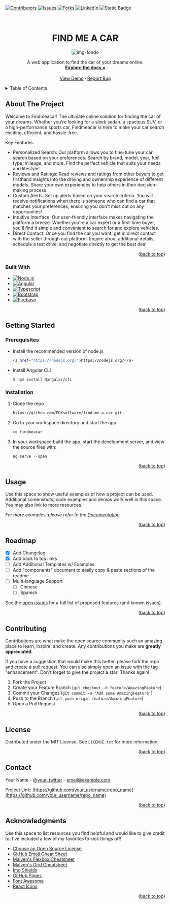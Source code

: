 <a name="readme-top"></a>
<!-- PROJECT SHIELDS -->
[![Contributors][contributors-shield]][contributors-url]
[![Issues][issues-shield]][issues-url]
[![Forks][forks-shield]][forks-url]
[![LinkedIn][linkedin-shield]][linkedin-url]
![Static Badge][status-shield]


<!-- PROJECT LOGO -->
<br />
<div align="center">
  <h1 align="center">FIND ME A CAR</h1>

![img-fondo](https://github.com/FDXsoftware/find-me-a-car/assets/127849402/fdf4b64a-6a38-4230-bdb5-b85e8c043ba9)

  <p align="center">
    A web application to find the car of your dreams online.
    <br />
    <a href="https://github.com/FDXsoftware/find-me-a-car"><strong>Explore the docs »</strong></a>
    <br />
    <br />
    <a href="https://github.com/FDXsoftware/find-me-a-car">View Demo</a>
    ·
    <a href="https://github.com/FDXsoftware/find-me-a-car/issues">Report Bug</a>
  </p>
</div>

<!-- TABLE OF CONTENTS -->
<details>
  <summary>Table of Contents</summary>
  <ol>
    <li>
      <a href="#about-the-project">About The Project</a>
      <ul>
        <li><a href="#built-with">Built With</a></li>
      </ul>
    </li>
    <li>
      <a href="#getting-started">Getting Started</a>
      <ul>
        <li><a href="#prerequisites">Prerequisites</a></li>
        <li><a href="#installation">Installation</a></li>
      </ul>
    </li>
    <li><a href="#usage">Usage</a></li>
    <li><a href="#roadmap">Roadmap</a></li>
    <li><a href="#contributing">Contributing</a></li>
    <li><a href="#license">License</a></li>
    <li><a href="#contact">Contact</a></li>
    <li><a href="#acknowledgments">Acknowledgments</a></li>
  </ol>
</details>

<!-- ABOUT THE PROJECT -->
## About The Project

Welcome to Findmeacar! The ultimate online solution for finding the car of your dreams. Whether you're looking for a sleek sedan, a spacious SUV, or a high-performance sports car, Findmeacar is here to make your car search exciting, efficient, and hassle-free.

Key Features:
<ul>
  <li>Personalized Search: Our platform allows you to fine-tune your car search based on your preferences. Search by brand, model, year, fuel type, mileage, and more. Find the perfect vehicle that suits your needs and lifestyle!</li>
  <li>Reviews and Ratings: Read reviews and ratings from other buyers to get firsthand insights into the driving and ownership experience of different models. Share your own experiences to help others in their decision-making process.</li>
  <li>Custom Alerts: Set up alerts based on your search criteria. You will receive notifications when there is someone who can find a car that matches your preferences, ensuring you don't miss out on any opportunities!</li>
  <li>Intuitive Interface: Our user-friendly interface makes navigating the platform a breeze. Whether you're a car expert or a first-time buyer, you'll find it simple and convenient to search for and explore vehicles.</li>
  <li>Direct Contact: Once you find the car you want, get in direct contact with the seller through our platform. Inquire about additional details, schedule a test drive, and negotiate directly to get the best deal.</li>
</ul>
<p align="right">(<a href="#readme-top">back to top</a>)</p>

### Built With

* [![Node.js][Node.js]][Node-url]
* [![Angular][Angular.io]][Angular-url]
* [![Typescript][Typescript]][Typescript-url]
* [![Bootstrap][Bootstrap.com]][Bootstrap-url]
* [![Firebase][Firebase]][Firebase-url]

<p align="right">(<a href="#readme-top">back to top</a>)</p>



<!-- GETTING STARTED -->
## Getting Started

### Prerequisites

* Install the recommended version of node.js
  ```sh
  <a href="https://nodejs.org/">https://nodejs.org/</a>
  ```
* Install Angular CLI
  ```sh
  $ npm install @angular/cli
  ```
### Installation

1. Clone the repo
   ```sh
   https://github.com/FDXsoftware/find-me-a-car.git
   ```
2. Go to your workspace directory and start the app
   ```sh
   cd findmeacar
   ```
3. In your workspace build the app, start the development server, and view the source files with:
   ```js
   ng serve --open
   ```

<p align="right">(<a href="#readme-top">back to top</a>)</p>



<!-- USAGE EXAMPLES -->
## Usage

Use this space to show useful examples of how a project can be used. Additional screenshots, code examples and demos work well in this space. You may also link to more resources.

_For more examples, please refer to the [Documentation](https://example.com)_

<p align="right">(<a href="#readme-top">back to top</a>)</p>



<!-- ROADMAP -->
## Roadmap

- [x] Add Changelog
- [x] Add back to top links
- [ ] Add Additional Templates w/ Examples
- [ ] Add "components" document to easily copy & paste sections of the readme
- [ ] Multi-language Support
    - [ ] Chinese
    - [ ] Spanish

See the [open issues](https://github.com/othneildrew/Best-README-Template/issues) for a full list of proposed features (and known issues).

<p align="right">(<a href="#readme-top">back to top</a>)</p>



<!-- CONTRIBUTING -->
## Contributing

Contributions are what make the open source community such an amazing place to learn, inspire, and create. Any contributions you make are **greatly appreciated**.

If you have a suggestion that would make this better, please fork the repo and create a pull request. You can also simply open an issue with the tag "enhancement".
Don't forget to give the project a star! Thanks again!

1. Fork the Project
2. Create your Feature Branch (`git checkout -b feature/AmazingFeature`)
3. Commit your Changes (`git commit -m 'Add some AmazingFeature'`)
4. Push to the Branch (`git push origin feature/AmazingFeature`)
5. Open a Pull Request

<p align="right">(<a href="#readme-top">back to top</a>)</p>



<!-- LICENSE -->
## License

Distributed under the MIT License. See `LICENSE.txt` for more information.

<p align="right">(<a href="#readme-top">back to top</a>)</p>



<!-- CONTACT -->
## Contact

Your Name - [@your_twitter](https://twitter.com/your_username) - email@example.com

Project Link: [https://github.com/your_username/repo_name](https://github.com/your_username/repo_name)

<p align="right">(<a href="#readme-top">back to top</a>)</p>



<!-- ACKNOWLEDGMENTS -->
## Acknowledgments

Use this space to list resources you find helpful and would like to give credit to. I've included a few of my favorites to kick things off!

* [Choose an Open Source License](https://choosealicense.com)
* [GitHub Emoji Cheat Sheet](https://www.webpagefx.com/tools/emoji-cheat-sheet)
* [Malven's Flexbox Cheatsheet](https://flexbox.malven.co/)
* [Malven's Grid Cheatsheet](https://grid.malven.co/)
* [Img Shields](https://shields.io)
* [GitHub Pages](https://pages.github.com)
* [Font Awesome](https://fontawesome.com)
* [React Icons](https://react-icons.github.io/react-icons/search)

<p align="right">(<a href="#readme-top">back to top</a>)</p>

<!-- MARKDOWN LINKS & IMAGES -->
<!-- https://www.markdownguide.org/basic-syntax/#reference-style-links -->
[contributors-shield]: https://img.shields.io/badge/Contributors-1-orange?style=for-the-badge
[contributors-url]: https://github.com/FDXsoftware/find-me-a-car/network/contributors
[forks-shield]:https://img.shields.io/badge/Forks-0-blue?style=for-the-badge
[forks-url]: https://github.com/FDXsoftware/find-me-a-car/forks
[issues-shield]: https://img.shields.io/badge/Issues-0-red?style=for-the-badge
[issues-url]: https://github.com/FDXsoftware/find-me-a-car/issues
[status-shield]:https://img.shields.io/badge/Status-production-green?style=for-the-badge
[linkedin-shield]: https://img.shields.io/badge/-LinkedIn-black.svg?style=for-the-badge&logo=linkedin&colorB=555
[linkedin-url]:www.linkedin.com/in/jesusdiazbernardo
[Node.js]: https://img.shields.io/badge/node.js-green?style=for-the-badge&logo=node.js&logoColor=white
[Node-url]: https://nodejs.org/
[Typescript]: https://img.shields.io/badge/Typescript-blue?style=for-the-badge&logo=typescript&logoColor=white
[Typescript-url]: https://www.typescriptlang.org/
[Firebase]: https://img.shields.io/badge/Firebase-orange?style=for-the-badge&logo=firebase&logoColor=white
[Firebase-url]:https://firebase.google.com/?hl=es
[Angular.io]: https://img.shields.io/badge/Angular-DD0031?style=for-the-badge&logo=angular&logoColor=white
[Angular-url]: https://angular.io/
[Svelte.dev]: https://img.shields.io/badge/Svelte-4A4A55?style=for-the-badge&logo=svelte&logoColor=FF3E00
[Svelte-url]: https://svelte.dev/
[Laravel.com]: https://img.shields.io/badge/Laravel-FF2D20?style=for-the-badge&logo=laravel&logoColor=white
[Laravel-url]: https://laravel.com
[Bootstrap.com]: https://img.shields.io/badge/Bootstrap-563D7C?style=for-the-badge&logo=bootstrap&logoColor=white
[Bootstrap-url]: https://getbootstrap.com
[JQuery.com]: https://img.shields.io/badge/jQuery-0769AD?style=for-the-badge&logo=jquery&logoColor=white
[JQuery-url]: https://jquery.com 
